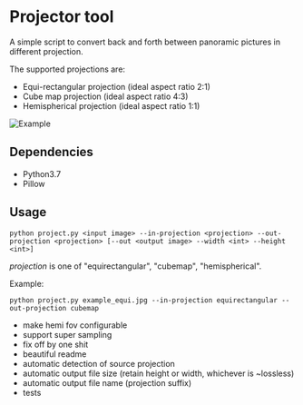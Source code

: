 # Projector tool

A simple script to convert back and forth between panoramic pictures in different projection.

The supported projections are:
- Equi-rectangular projection (ideal aspect ratio 2:1)
- Cube map projection (ideal aspect ratio 4:3)
- Hemispherical projection (ideal aspect ratio 1:1)

![Example](example.jpg?raw=true "Example")

## Dependencies

- Python3.7
- Pillow

## Usage

`python project.py <input image> --in-projection <projection> --out-projection <projection> [--out <output image> --width <int> --height <int>]`

*projection* is one of "equirectangular", "cubemap", "hemispherical".

Example:

`python project.py example_equi.jpg --in-projection equirectangular --out-projection cubemap`

- make hemi fov configurable
- support super sampling
- fix off by one shit
- beautiful readme
- automatic detection of source projection
- automatic output file size (retain height or width, whichever is ~lossless)
- automatic output file name (projection suffix)
- tests
